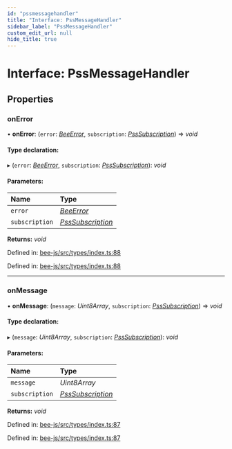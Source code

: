 ```yaml
---
id: "pssmessagehandler"
title: "Interface: PssMessageHandler"
sidebar_label: "PssMessageHandler"
custom_edit_url: null
hide_title: true
---
```


# Interface: PssMessageHandler

## Properties

### onError

• **onError**: (`error`: [*BeeError*](../classes/beeerror.md), `subscription`: [*PssSubscription*](psssubscription.md)) =\> *void*

#### Type declaration:

▸ (`error`: [*BeeError*](../classes/beeerror.md), `subscription`: [*PssSubscription*](psssubscription.md)): *void*

#### Parameters:

Name | Type |
:------ | :------ |
`error` | [*BeeError*](../classes/beeerror.md) |
`subscription` | [*PssSubscription*](psssubscription.md) |

**Returns:** *void*

Defined in: [bee-js/src/types/index.ts:88](https://github.com/ethersphere/bee-js/blob/7dfd556/src/types/index.ts#L88)

Defined in: [bee-js/src/types/index.ts:88](https://github.com/ethersphere/bee-js/blob/7dfd556/src/types/index.ts#L88)

___

### onMessage

• **onMessage**: (`message`: *Uint8Array*, `subscription`: [*PssSubscription*](psssubscription.md)) =\> *void*

#### Type declaration:

▸ (`message`: *Uint8Array*, `subscription`: [*PssSubscription*](psssubscription.md)): *void*

#### Parameters:

Name | Type |
:------ | :------ |
`message` | *Uint8Array* |
`subscription` | [*PssSubscription*](psssubscription.md) |

**Returns:** *void*

Defined in: [bee-js/src/types/index.ts:87](https://github.com/ethersphere/bee-js/blob/7dfd556/src/types/index.ts#L87)

Defined in: [bee-js/src/types/index.ts:87](https://github.com/ethersphere/bee-js/blob/7dfd556/src/types/index.ts#L87)
